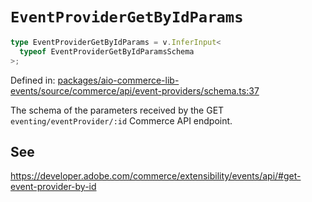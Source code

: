 # `EventProviderGetByIdParams`

```ts
type EventProviderGetByIdParams = v.InferInput<
  typeof EventProviderGetByIdParamsSchema
>;
```

Defined in: [packages/aio-commerce-lib-events/source/commerce/api/event-providers/schema.ts:37](https://github.com/adobe/aio-commerce-sdk/blob/db09d0de34ee085849efca6e0213ea525d0165dc/packages/aio-commerce-lib-events/source/commerce/api/event-providers/schema.ts#L37)

The schema of the parameters received by the GET `eventing/eventProvider/:id` Commerce API endpoint.

## See

https://developer.adobe.com/commerce/extensibility/events/api/#get-event-provider-by-id
